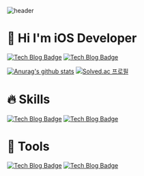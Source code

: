 ![header](https://capsule-render.vercel.app/api?type=waving&color=7B8CDE&height=300&section=header&text=SeYeong%20Yoon&fontSize=85)

# 👋 Hi I'm  iOS Developer

[![Tech Blog Badge](http://img.shields.io/badge/-Daily%20blog-03C75A?style=flat-square&logo=Naver&logoColor=white&link=https://blog.naver.com/ssyoun4092/)](https://zzsza.github.io/) [![Tech Blog Badge](http://img.shields.io/badge/-instagram-bd93d8?style=flat-square&logo=instagram&link=instagram://user?username=ssyoun4092/)](https://zzsza.github.io/) 

[![Anurag's github stats](https://github-readme-stats.vercel.app/api?username=ssyoun4092)](https://github.com/anuraghazra/github-readme-stats) [![Solved.ac
프로필](http://mazassumnida.wtf/api/v2/generate_badge?boj=ssyoun4092)](https://solved.ac/ssyoun4092)

# 🔥 Skills
[![Tech Blog Badge](http://img.shields.io/badge/-iOS-black?style=flat-square&logo=apple)](https://zzsza.github.io/) [![Tech Blog Badge](http://img.shields.io/badge/-swift-F05138?style=flat-square&logo=swift&logoColor=white)](https://zzsza.github.io/)

# 🔨 Tools
[![Tech Blog Badge](http://img.shields.io/badge/-git-F05032?style=flat-square&logo=git&logoColor=white)](https://zzsza.github.io/) [![Tech Blog Badge](http://img.shields.io/badge/-xcode-147EFB?style=flat-square&logo=xcode&logoColor=white)](https://zzsza.github.io/)

